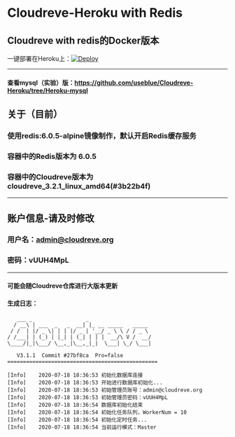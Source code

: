# Cloudreve-Heroku with Redis
Cloudreve with redis的Docker版本
---
一键部署在Heroku上：[![Deploy](https://www.herokucdn.com/deploy/button.svg)](https://heroku.com/deploy)

---
#### 查看mysql（实验）版：https://github.com/useblue/Cloudreve-Heroku/tree/Heroku-mysql
## 关于（目前）
### 使用redis:6.0.5-alpine镜像制作，默认开启Redis缓存服务
### 容器中的Redis版本为 6.0.5
### 容器中的Cloudreve版本为 cloudreve_3.2.1_linux_amd64(#3b22b4f)
---
## 账户信息-请及时修改
### 用户名：admin@cloudreve.org
### 密码：vUUH4MpL
---
#### 可能会随Cloudreve仓库进行大版本更新
#### 生成日志：
```
   ___ _                 _
  / __\ | ___  _   _  __| |_ __ _____   _____
 / /  | |/ _ \| | | |/ _ | '__/ _ \ \ / / _ \
/ /___| | (_) | |_| | (_| | | |  __/\ V /  __/
\____/|_|\___/ \__,_|\__,_|_|  \___| \_/ \___|

   V3.1.1  Commit #27bf8ca  Pro=false
================================================

[Info]    2020-07-18 18:36:53 初始化数据库连接
[Info]    2020-07-18 18:36:53 开始进行数据库初始化...
[Info]    2020-07-18 18:36:53 初始管理员账号：admin@cloudreve.org
[Info]    2020-07-18 18:36:53 初始管理员密码：vUUH4MpL
[Info]    2020-07-18 18:36:54 数据库初始化结束
[Info]    2020-07-18 18:36:54 初始化任务队列，WorkerNum = 10
[Info]    2020-07-18 18:36:54 初始化定时任务...
[Info]    2020-07-18 18:36:54 当前运行模式：Master
```